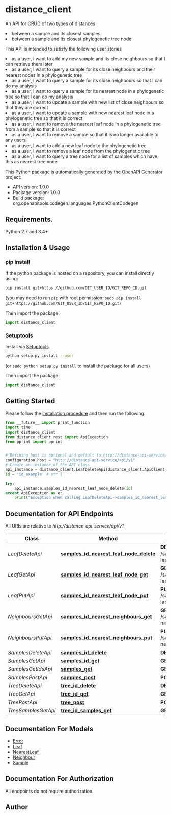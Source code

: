# distance_client
<p>An API for CRUD of two types of distances <li> between a sample and its closest samples <li> between a sample and its closest phylogenetic tree node <p>This API is intended to satisfy the following user stories <li> as a user, I want to add my new sample and its close neighbours so that I can retrieve them later <li> as a user, I want to query a sample for its close neighbours and their nearest nodes in a phylogenetic tree <li> as a user, I want to query a sample for its close neighbours so that I can do my analysis <li> as a user, I want to query a sample for its nearest node in a phylogenetic tree so that I can do my analysis <li> as a user, I want to update a sample with new list of close neighbours so that they are correct <li> as a user, I want to update a sample with new nearest leaf node in a phylogenetic tree so that it is correct <li> as a user, I want to remove the nearest leaf node in a phylogenetic tree from a sample so that it is correct <li> as a user, I want to remove a sample so that it is no longer available to any users <li> as a user, I want to add a new leaf node to the phylogenetic tree <li> as a user, I want to remove a leaf node from the phylogenetic tree <li> as a user, I want to query a tree node for a list of samples which have this as nearest tree node

This Python package is automatically generated by the [OpenAPI Generator](https://openapi-generator.tech) project:

- API version: 1.0.0
- Package version: 1.0.0
- Build package: org.openapitools.codegen.languages.PythonClientCodegen

## Requirements.

Python 2.7 and 3.4+

## Installation & Usage
### pip install

If the python package is hosted on a repository, you can install directly using:

```sh
pip install git+https://github.com/GIT_USER_ID/GIT_REPO_ID.git
```
(you may need to run `pip` with root permission: `sudo pip install git+https://github.com/GIT_USER_ID/GIT_REPO_ID.git`)

Then import the package:
```python
import distance_client 
```

### Setuptools

Install via [Setuptools](http://pypi.python.org/pypi/setuptools).

```sh
python setup.py install --user
```
(or `sudo python setup.py install` to install the package for all users)

Then import the package:
```python
import distance_client
```

## Getting Started

Please follow the [installation procedure](#installation--usage) and then run the following:

```python
from __future__ import print_function
import time
import distance_client
from distance_client.rest import ApiException
from pprint import pprint


# Defining host is optional and default to http://distance-api-service/api/v1
configuration.host = "http://distance-api-service/api/v1"
# Create an instance of the API class
api_instance = distance_client.LeafDeleteApi(distance_client.ApiClient(configuration))
id = 'id_example' # str | 

try:
    api_instance.samples_id_nearest_leaf_node_delete(id)
except ApiException as e:
    print("Exception when calling LeafDeleteApi->samples_id_nearest_leaf_node_delete: %s\n" % e)

```

## Documentation for API Endpoints

All URIs are relative to *http://distance-api-service/api/v1*

Class | Method | HTTP request | Description
------------ | ------------- | ------------- | -------------
*LeafDeleteApi* | [**samples_id_nearest_leaf_node_delete**](docs/LeafDeleteApi.md#samples_id_nearest_leaf_node_delete) | **DELETE** /samples/{id}/nearest-leaf-node | 
*LeafGetApi* | [**samples_id_nearest_leaf_node_get**](docs/LeafGetApi.md#samples_id_nearest_leaf_node_get) | **GET** /samples/{id}/nearest-leaf-node | 
*LeafPutApi* | [**samples_id_nearest_leaf_node_put**](docs/LeafPutApi.md#samples_id_nearest_leaf_node_put) | **PUT** /samples/{id}/nearest-leaf-node | 
*NeighboursGetApi* | [**samples_id_nearest_neighbours_get**](docs/NeighboursGetApi.md#samples_id_nearest_neighbours_get) | **GET** /samples/{id}/nearest-neighbours | 
*NeighboursPutApi* | [**samples_id_nearest_neighbours_put**](docs/NeighboursPutApi.md#samples_id_nearest_neighbours_put) | **PUT** /samples/{id}/nearest-neighbours | 
*SamplesDeleteApi* | [**samples_id_delete**](docs/SamplesDeleteApi.md#samples_id_delete) | **DELETE** /samples/{id} | 
*SamplesGetApi* | [**samples_id_get**](docs/SamplesGetApi.md#samples_id_get) | **GET** /samples/{id} | 
*SamplesGetIdsApi* | [**samples_get**](docs/SamplesGetIdsApi.md#samples_get) | **GET** /samples | 
*SamplesPostApi* | [**samples_post**](docs/SamplesPostApi.md#samples_post) | **POST** /samples | 
*TreeDeleteApi* | [**tree_id_delete**](docs/TreeDeleteApi.md#tree_id_delete) | **DELETE** /tree/{id} | 
*TreeGetApi* | [**tree_id_get**](docs/TreeGetApi.md#tree_id_get) | **GET** /tree/{id} | 
*TreePostApi* | [**tree_post**](docs/TreePostApi.md#tree_post) | **POST** /tree | 
*TreeSamplesGetApi* | [**tree_id_samples_get**](docs/TreeSamplesGetApi.md#tree_id_samples_get) | **GET** /tree/{id}/samples | 


## Documentation For Models

 - [Error](docs/Error.md)
 - [Leaf](docs/Leaf.md)
 - [NearestLeaf](docs/NearestLeaf.md)
 - [Neighbour](docs/Neighbour.md)
 - [Sample](docs/Sample.md)


## Documentation For Authorization

 All endpoints do not require authorization.

## Author




